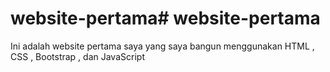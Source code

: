 # website-pertama# website-pertama

Ini adalah website pertama saya yang saya bangun menggunakan HTML , CSS , Bootstrap , dan JavaScript
